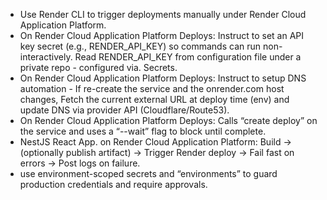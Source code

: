 * Use Render CLI to trigger deployments manually under Render Cloud Application Platform.
* On Render Cloud Application Platform Deploys: Instruct to set an API key secret (e.g., RENDER_API_KEY) so commands can run non-interactively. Read RENDER_API_KEY from configuration file under a private repo - configured via. Secrets.
* On Render Cloud Application Platform Deploys: Instruct to setup DNS automation - If re-create the service and the onrender.com host changes, Fetch the current external URL at deploy time (env) and update DNS via provider API (Cloudflare/Route53).
* On Render Cloud Application Platform Deploys: Calls “create deploy” on the service and uses a “--wait” flag to block until complete.
* NestJS React App. on Render Cloud Application Platform: Build → (optionally publish artifact) → Trigger Render deploy → Fail fast on errors → Post logs on failure.
* use environment-scoped secrets and “environments” to guard production credentials and require approvals.
